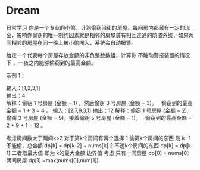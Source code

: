 # Dream
日常学习
你是一个专业的小偷，计划偷窃沿街的房屋。每间房内都藏有一定的现金，影响你偷窃的唯一制约因素就是相邻的房屋装有相互连通的防盗系统，如果两间相邻的房屋在同一晚上被小偷闯入，系统会自动报警。  

给定一个代表每个房屋存放金额的非负整数数组，计算你 不触动警报装置的情况下 ，一夜之内能够偷窃到的最高金额。  

示例 1：  

输入：[1,2,3,1]  
输出：4  
解释：偷窃 1 号房屋 (金额 = 1) ，然后偷窃 3 号房屋 (金额 = 3)。
     偷窃到的最高金额 = 1 + 3 = 4 。
输入：[2,7,9,3,1]
输出：12
解释：偷窃 1 号房屋 (金额 = 2), 偷窃 3 号房屋 (金额 = 9)，接着偷窃 5 号房屋 (金额 = 1)。
     偷窃到的最高金额 = 2 + 9 + 1 = 12 。

考虑房间数大于两间k>2
对于第k个房间有两个选择
1 偷第k个房间的东西  则 k -1 不能偷，总金额 dp[k] = dp[k-2]  + nums[k]
2 不透k个房间的东西     dp[k] = dp[k-1]
二者取最大值 即为 k的最大金额
边界值 考虑
只有一间房屋  dp[0] = nums[0]
两间房屋   dp[1] =max(nums[0],num[1]) 

